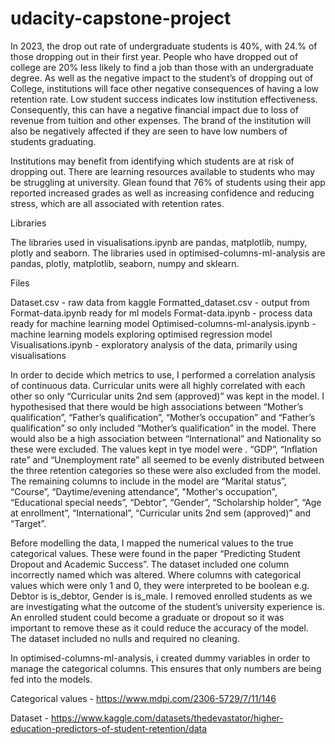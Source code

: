 # udacity-capstone-project
In 2023, the drop out rate of undergraduate students is 40%, with 24.% of those dropping out in their first year. People who have dropped out of college are 20% less likely to find a job than those with an undergraduate degree. As well as the negative impact to the student’s of dropping out of College, institutions will face other negative consequences of having a low retention rate. Low student success indicates low institution effectiveness. Consequently, this can have a negative financial impact due to loss of revenue from tuition and other expenses. The brand of the institution will also be negatively affected if they are seen to have low numbers of students graduating.

Institutions may benefit from identifying which students are at risk of dropping out. There are learning resources available to students who may be struggling at university. Glean found that 76% of students using their app reported increased grades as well as increasing confidence and reducing stress, which are all associated with retention rates.

Libraries

The libraries used in visualisations.ipynb are pandas, matplotlib, numpy, plotly and seaborn. The libraries used in optimised-columns-ml-analysis are pandas, plotly, matplotlib, seaborn, numpy and sklearn.

Files

Dataset.csv - raw data from kaggle
Formatted_dataset.csv - output from Format-data.ipynb ready for ml models
Format-data.ipynb - process data ready for machine learning model
Optimised-columns-ml-analysis.ipynb - machine learning models exploring optimised regression model
Visualisations.ipynb - exploratory analysis of the data, primarily using visualisations


In order to decide which metrics to use, I performed a correlation analysis of continuous data. Curricular units were all highly correlated with each other so only “Curricular units 2nd sem (approved)” was kept in the model. I hypothesised that there would be high associations between “Mother’s qualification”, “Father’s qualification”, “Mother’s occupation” and “Father’s qualification” so only included “Mother’s qualification” in the model. There would also be a high association between “International” and Nationality so these were excluded. The values kept in tye model were . “GDP”, “Inflation rate” and “Unemployment rate” all seemed to be evenly distributed between the three retention categories so these were also excluded from the model. The remaining columns to include in the model are “Marital status”, “Course”, “Daytime/evening attendance”, "Mother's occupation", “Educational special needs”, “Debtor”, “Gender”, “Scholarship holder”, “Age at enrollment”, “International”, “Curricular units 2nd sem (approved)” and “Target”.

Before modelling the data, I mapped the numerical values to the true categorical values. These were found in the paper “Predicting Student Dropout and Academic Success”. The dataset included one column incorrectly named which was altered. Where columns with categorical values which were only 1 and 0, they were interpreted to be boolean e.g. Debtor is is_debtor, Gender is is_male. I removed enrolled students as we are investigating what the outcome of the student’s university experience is. An enrolled student could become a graduate or dropout so it was important to remove these as it could reduce the accuracy of the model. The dataset included no nulls and required no cleaning.

In optimised-columns-ml-analysis, i created dummy variables in order to manage the categorical columns. This ensures that only numbers are being fed into the models.

Categorical values - https://www.mdpi.com/2306-5729/7/11/146 

Dataset - https://www.kaggle.com/datasets/thedevastator/higher-education-predictors-of-student-retention/data
